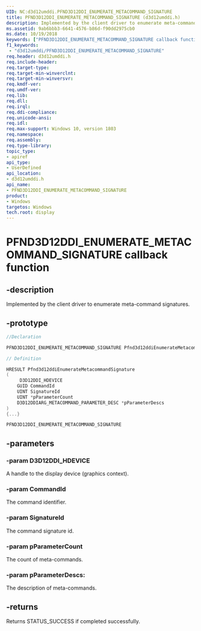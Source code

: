 ```yaml
---
UID: NC:d3d12umddi.PFND3D12DDI_ENUMERATE_METACOMMAND_SIGNATURE
title: PFND3D12DDI_ENUMERATE_METACOMMAND_SIGNATURE (d3d12umddi.h)
description: Implemented by the client driver to enumerate meta-command signatures.
ms.assetid: 9ab6bbb3-6641-4576-b86d-f90dd2975cb0
ms.date: 10/19/2018
keywords: ["PFND3D12DDI_ENUMERATE_METACOMMAND_SIGNATURE callback function"]
f1_keywords:
 - "d3d12umddi/PFND3D12DDI_ENUMERATE_METACOMMAND_SIGNATURE"
req.header: d3d12umddi.h
req.include-header:
req.target-type:
req.target-min-winverclnt:
req.target-min-winversvr:
req.kmdf-ver:
req.umdf-ver:
req.lib:
req.dll:
req.irql:
req.ddi-compliance:
req.unicode-ansi:
req.idl:
req.max-support: Windows 10, version 1803
req.namespace:
req.assembly:
req.type-library:
topic_type:
- apiref
api_type:
- UserDefined
api_location:
- d3d12umddi.h
api_name:
- PFND3D12DDI_ENUMERATE_METACOMMAND_SIGNATURE
product: 
- Windows
targetos: Windows
tech.root: display
---
```


# PFND3D12DDI_ENUMERATE_METACOMMAND_SIGNATURE callback function

## -description

Implemented by the client driver to enumerate meta-command signatures.

## -prototype

```cpp
//Declaration

PFND3D12DDI_ENUMERATE_METACOMMAND_SIGNATURE Pfnd3d12ddiEnumerateMetacommandSignature;

// Definition

HRESULT Pfnd3d12ddiEnumerateMetacommandSignature
(
	 D3D12DDI_HDEVICE
	GUID CommandId
	UINT SignatureId
	UINT *pParameterCount
	D3D12DDIARG_METACOMMAND_PARAMETER_DESC *pParameterDescs
)
{...}

PFND3D12DDI_ENUMERATE_METACOMMAND_SIGNATURE


```

## -parameters

### -param D3D12DDI_HDEVICE

A handle to the display device (graphics context).

### -param CommandId

The command identifier.

### -param SignatureId

The command signature id.

### -param pParameterCount

The count of meta-commands.

### -param pParameterDescs:

The description of meta-commands.

## -returns

Returns STATUS_SUCCESS if completed successfully.
